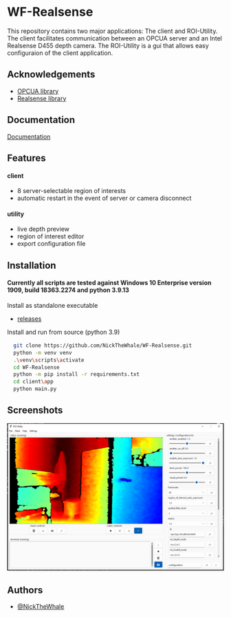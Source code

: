 
# WF-Realsense

This repository contains two major applications: The client and ROI-Utility. The client
facilitates communication between an OPCUA server and an Intel Realsense D455 depth 
camera. The ROI-Utility is a gui that allows easy configuraion of the client application. 

## Acknowledgements

 - [OPCUA library](https://github.com/FreeOpcUa/python-opcua.git)
 - [Realsense library](https://github.com/IntelRealSense/librealsense.git)


## Documentation

[Documentation](https://github.com/NickTheWhale/WF-Realsense/tree/main/docs)


## Features
#### client
- 8 server-selectable region of interests
- automatic restart in the event of server or camera disconnect
#### utility
- live depth preview
- region of interest editor
- export configuration file


## Installation
#### Currently all scripts are tested against Windows 10 Enterprise version 1909, build 18363.2274 and python 3.9.13
Install as standalone executable 

- [releases](https://github.com/NickTheWhale/WF-Realsense/releases)

Install and run from source (python 3.9)
```bash
  git clone https://github.com/NickTheWhale/WF-Realsense.git
  python -m venv venv
  .\venv\scripts\activate
  cd WF-Realsense
  python -m pip install -r requirements.txt
  cd client\app
  python main.py
```
    
## Screenshots

![utility](fullscreen.jpg)


## Authors

- [@NickTheWhale](https://github.com/NickTheWhale)

